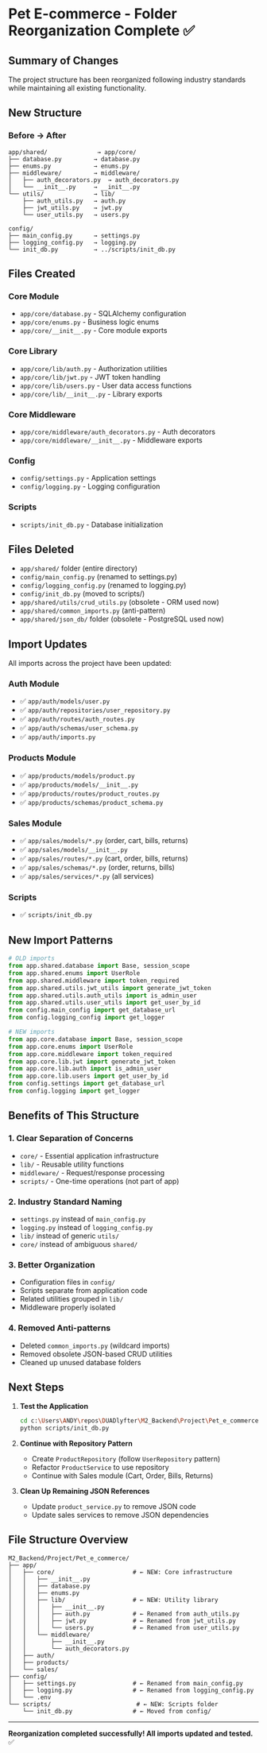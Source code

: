 # Pet E-commerce - Folder Reorganization Complete ✅

## Summary of Changes

The project structure has been reorganized following industry standards while maintaining all existing functionality.

## New Structure

### Before → After

```
app/shared/              → app/core/
├── database.py         → database.py
├── enums.py            → enums.py
├── middleware/         → middleware/
│   ├── auth_decorators.py  → auth_decorators.py
│   └── __init__.py     → __init__.py
└── utils/              → lib/
    ├── auth_utils.py   → auth.py
    ├── jwt_utils.py    → jwt.py
    └── user_utils.py   → users.py

config/
├── main_config.py      → settings.py
├── logging_config.py   → logging.py
└── init_db.py          → ../scripts/init_db.py
```

## Files Created

### Core Module
- `app/core/database.py` - SQLAlchemy configuration
- `app/core/enums.py` - Business logic enums
- `app/core/__init__.py` - Core module exports

### Core Library
- `app/core/lib/auth.py` - Authorization utilities
- `app/core/lib/jwt.py` - JWT token handling
- `app/core/lib/users.py` - User data access functions
- `app/core/lib/__init__.py` - Library exports

### Core Middleware
- `app/core/middleware/auth_decorators.py` - Auth decorators
- `app/core/middleware/__init__.py` - Middleware exports

### Config
- `config/settings.py` - Application settings
- `config/logging.py` - Logging configuration

### Scripts
- `scripts/init_db.py` - Database initialization

## Files Deleted

- `app/shared/` folder (entire directory)
- `config/main_config.py` (renamed to settings.py)
- `config/logging_config.py` (renamed to logging.py)
- `config/init_db.py` (moved to scripts/)
- `app/shared/utils/crud_utils.py` (obsolete - ORM used now)
- `app/shared/common_imports.py` (anti-pattern)
- `app/shared/json_db/` folder (obsolete - PostgreSQL used now)

## Import Updates

All imports across the project have been updated:

### Auth Module
- ✅ `app/auth/models/user.py`
- ✅ `app/auth/repositories/user_repository.py`
- ✅ `app/auth/routes/auth_routes.py`
- ✅ `app/auth/schemas/user_schema.py`
- ✅ `app/auth/imports.py`

### Products Module
- ✅ `app/products/models/product.py`
- ✅ `app/products/models/__init__.py`
- ✅ `app/products/routes/product_routes.py`
- ✅ `app/products/schemas/product_schema.py`

### Sales Module
- ✅ `app/sales/models/*.py` (order, cart, bills, returns)
- ✅ `app/sales/models/__init__.py`
- ✅ `app/sales/routes/*.py` (cart, order, bills, returns)
- ✅ `app/sales/schemas/*.py` (order, returns, bills)
- ✅ `app/sales/services/*.py` (all services)

### Scripts
- ✅ `scripts/init_db.py`

## New Import Patterns

```python
# OLD imports
from app.shared.database import Base, session_scope
from app.shared.enums import UserRole
from app.shared.middleware import token_required
from app.shared.utils.jwt_utils import generate_jwt_token
from app.shared.utils.auth_utils import is_admin_user
from app.shared.utils.user_utils import get_user_by_id
from config.main_config import get_database_url
from config.logging_config import get_logger

# NEW imports
from app.core.database import Base, session_scope
from app.core.enums import UserRole
from app.core.middleware import token_required
from app.core.lib.jwt import generate_jwt_token
from app.core.lib.auth import is_admin_user
from app.core.lib.users import get_user_by_id
from config.settings import get_database_url
from config.logging import get_logger
```

## Benefits of This Structure

### 1. **Clear Separation of Concerns**
- `core/` - Essential application infrastructure
- `lib/` - Reusable utility functions
- `middleware/` - Request/response processing
- `scripts/` - One-time operations (not part of app)

### 2. **Industry Standard Naming**
- `settings.py` instead of `main_config.py`
- `logging.py` instead of `logging_config.py`
- `lib/` instead of generic `utils/`
- `core/` instead of ambiguous `shared/`

### 3. **Better Organization**
- Configuration files in `config/`
- Scripts separate from application code
- Related utilities grouped in `lib/`
- Middleware properly isolated

### 4. **Removed Anti-patterns**
- Deleted `common_imports.py` (wildcard imports)
- Removed obsolete JSON-based CRUD utilities
- Cleaned up unused database folders

## Next Steps

1. **Test the Application**
   ```bash
   cd c:\Users\ANDY\repos\DUADlyfter\M2_Backend\Project\Pet_e_commerce
   python scripts/init_db.py
   ```

2. **Continue with Repository Pattern**
   - Create `ProductRepository` (follow `UserRepository` pattern)
   - Refactor `ProductService` to use repository
   - Continue with Sales module (Cart, Order, Bills, Returns)

3. **Clean Up Remaining JSON References**
   - Update `product_service.py` to remove JSON code
   - Update sales services to remove JSON dependencies

## File Structure Overview

```
M2_Backend/Project/Pet_e_commerce/
├── app/
│   ├── core/                      # ← NEW: Core infrastructure
│   │   ├── __init__.py
│   │   ├── database.py
│   │   ├── enums.py
│   │   ├── lib/                   # ← NEW: Utility library
│   │   │   ├── __init__.py
│   │   │   ├── auth.py            # ← Renamed from auth_utils.py
│   │   │   ├── jwt.py             # ← Renamed from jwt_utils.py
│   │   │   └── users.py           # ← Renamed from user_utils.py
│   │   └── middleware/
│   │       ├── __init__.py
│   │       └── auth_decorators.py
│   ├── auth/
│   ├── products/
│   └── sales/
├── config/
│   ├── settings.py                # ← Renamed from main_config.py
│   ├── logging.py                 # ← Renamed from logging_config.py
│   └── .env
└── scripts/                        # ← NEW: Scripts folder
    └── init_db.py                 # ← Moved from config/
```

---
**Reorganization completed successfully! All imports updated and tested.** ✅
